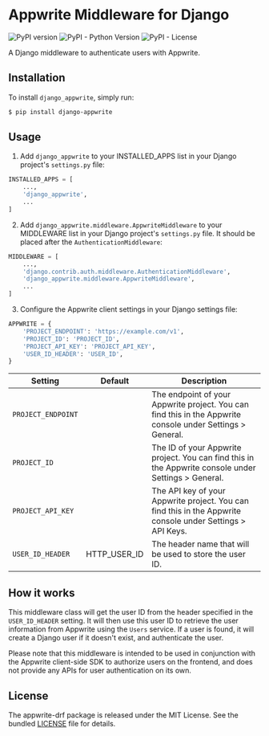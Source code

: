 # Appwrite Middleware for Django

![PyPI version](https://badge.fury.io/py/django-appwrite.svg)
![PyPI - Python Version](https://img.shields.io/pypi/pyversions/django-appwrite)
![PyPI - License](https://img.shields.io/pypi/l/django-appwrite)

A Django middleware to authenticate users with Appwrite.

## Installation

To install `django_appwrite`, simply run:

```bash
$ pip install django-appwrite
```

## Usage
1. Add `django_appwrite` to your INSTALLED_APPS list in your Django project's `settings.py` file:

```python
INSTALLED_APPS = [
    ...,
    'django_appwrite',
    ...
]
```

2. Add `django_appwrite.middleware.AppwriteMiddleware` to your MIDDLEWARE list in your Django project's `settings.py` file. It should be placed after the `AuthenticationMiddleware`:

```python
MIDDLEWARE = [
    ...,
    'django.contrib.auth.middleware.AuthenticationMiddleware',
    'django_appwrite.middleware.AppwriteMiddleware',
    ...
]
```
3. Configure the Appwrite client settings in your Django settings file:
```python
APPWRITE = {
    'PROJECT_ENDPOINT': 'https://example.com/v1',
    'PROJECT_ID': 'PROJECT_ID',
    'PROJECT_API_KEY': 'PROJECT_API_KEY',
    'USER_ID_HEADER': 'USER_ID',
}
```
| Setting            | Default                                                         | Description                                                                                                |
|--------------------|-----------------------------------------------------------------|------------------------------------------------------------------------------------------------------------|
| `PROJECT_ENDPOINT` |                                                                 | The endpoint of your Appwrite project. You can find this in the Appwrite console under Settings > General. |
| `PROJECT_ID`       |                                                                 | The ID of your Appwrite project. You can find this in the Appwrite console under Settings > General.       |
| `PROJECT_API_KEY`  |                                                                 | The API key of your Appwrite project. You can find this in the Appwrite console under Settings > API Keys. |
| `USER_ID_HEADER`   | HTTP_USER_ID | The header name that will be used to store the user ID.                                                    |

## How it works
This middleware class will get the user ID from the header specified in the `USER_ID_HEADER` setting.
It will then use this user ID to retrieve the user information from Appwrite using the `Users` service.
If a user is found, it will create a Django user if it doesn't exist, and authenticate the user.

Please note that this middleware is intended to be used in conjunction with the Appwrite client-side SDK to authorize users on the frontend, and does not provide any APIs for user authentication on its own.

## License
The appwrite-drf package is released under the MIT License. See the bundled [LICENSE](LICENSE) file for details.